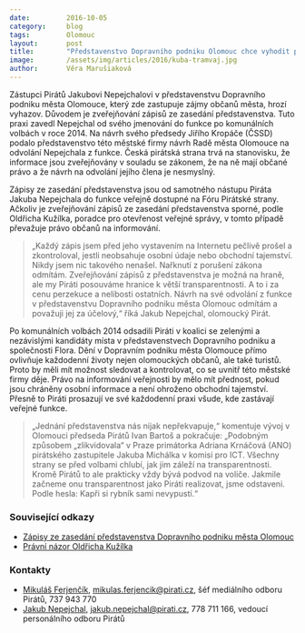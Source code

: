 ```yaml
---
date:         2016-10-05
category:     blog
tags:         Olomouc
layout:       post
title:        "Představenstvo Dopravního podniku Olomouc chce vyhodit pirátského zástupce za zveřejňování zápisů z jeho jednání."
image:        /assets/img/articles/2016/kuba-tramvaj.jpg
author:       Věra Marušiaková
---
```


Zástupci Pirátů Jakubovi Nepejchalovi v představenstvu Dopravního podniku města Olomouce, který zde zastupuje zájmy občanů města, hrozí vyhazov. Důvodem je zveřejňování zápisů ze zasedání představenstva. Tuto praxi zavedl Nepejchal od svého jmenování do funkce po komunálních volbách v roce 2014. Na návrh svého předsedy Jiřího Kropáče (ČSSD) podalo představenstvo této městské firmy návrh Radě města Olomouce na odvolání Nepejchala z funkce. Česká pirátská strana trvá na stanovisku, že informace jsou zveřejňovány v souladu se zákonem, že na ně mají občané právo a že návrh na odvolání jejího člena je nesmyslný.

Zápisy ze zasedání představenstva jsou od samotného nástupu Piráta Jakuba Nepejchala do funkce veřejně dostupné na Fóru Pirátské strany. Ačkoliv je zveřejňování zápisů ze zasedání představenstva sporné, podle Oldřicha Kužílka, poradce pro otevřenost veřejné správy, v tomto případě převažuje právo občanů na informování.

> „Každý zápis jsem před jeho vystavením na Internetu pečlivě prošel a zkontroloval, jestli neobsahuje osobní údaje nebo obchodní tajemství. Nikdy jsem nic takového nenašel. Nařknutí z porušení zákona odmítám. Zveřejňování zápisů z představenstva je možná na hraně, ale my Piráti posouváme hranice k větší transparentnosti. A to i za cenu perzekuce a nelibosti ostatních. Návrh na své odvolání z funkce v představenstvu Dopravního podniku města Olomouc odmítám a považuji jej za účelový,“ říká Jakub Nepejchal, olomoucký Pirát.

Po komunálních volbách 2014 odsadili Piráti v koalici se zelenými a nezávislými kandidáty místa v představenstvech Dopravního podniku a společnosti Flora. Dění v Dopravním podniku města Olomouce přímo ovlivňuje každodenní životy nejen olomouckých občanů, ale také turistů. Proto by měli mít možnost sledovat a kontrolovat, co se uvnitř této městské firmy děje. Právo na informování veřejnosti by mělo mít přednost, pokud jsou chráněny osobní informace a není ohroženo obchodní tajemství. Přesně to Piráti prosazují ve své každodenní praxi všude, kde zastávají veřejné funkce.

> „Jednání představenstva nás nijak nepřekvapuje,“ komentuje vývoj v Olomouci předseda Pirátů Ivan Bartoš a pokračuje: „Podobným způsobem „zlikvidovala“ v Praze primátorka Adriana Krnáčová (ANO) pirátského zastupitele Jakuba Michálka v komisi pro ICT. Všechny strany se před volbami chlubí, jak jim záleží na transparentnosti. Kromě Pirátů to ale prakticky vždy bývá podvod na voliče. Jakmile začneme onu transparentnost jako Piráti realizovat, jsme odstaveni. Podle hesla: Kapři si rybník sami nevypustí.“

### Související odkazy

* [Zápisy ze zasedání představenstva Dopravního podniku města Olomouc](https://forum.pirati.cz/olomouc-f710/zapisy-z-jednani-predstavenstva-dpmo-t31968.html)
* [Právní názor Oldřicha Kužílka](http://poradna.otevrenaspolecnost.cz/pravo-na-informace/zapisy-z-predstavenstva-mestske-a-s-4729)

### Kontakty

* [Mikuláš Ferjenčík](https://www.pirati.cz/lide/mikulas_ferjencik), [mikulas.ferjencik@pirati.cz](mailto:mikulas.ferjencik@pirati.cz), šéf mediálního odboru Pirátů, 737 943 770
* [Jakub Nepejchal](https://www.pirati.cz/lide/jakub_nepejchal), [jakub.nepejchal@pirati.cz](mailto:jakub.nepejchal@pirati.cz), 778 711 166, vedoucí personálního odboru Pirátů
